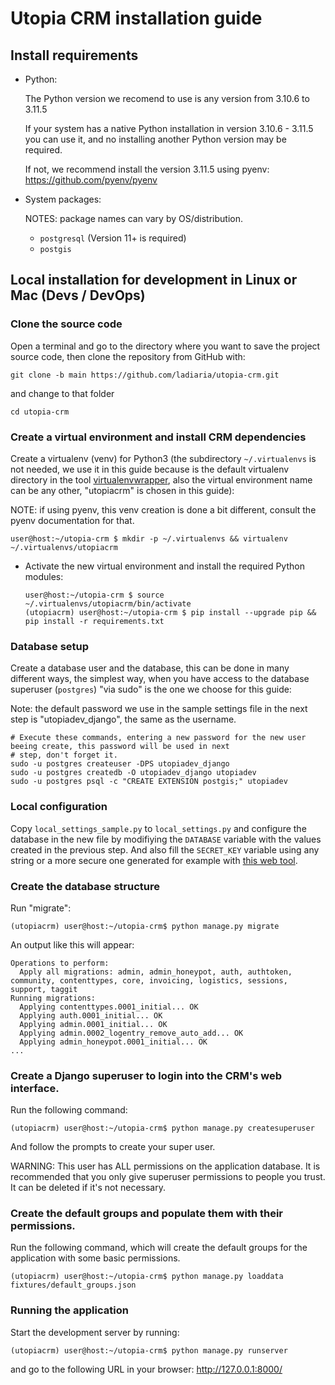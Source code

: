 # Utopia CRM installation guide

## Install requirements

- Python:

  The Python version we recomend to use is any version from 3.10.6 to 3.11.5

  If your system has a native Python installation in version 3.10.6 - 3.11.5 you can use it, and no installing another Python version may be required.

  If not, we recommend install the version 3.11.5 using pyenv: https://github.com/pyenv/pyenv

- System packages:

  NOTES: package names can vary by OS/distribution.

  * `postgresql` (Version 11+ is required)
  * `postgis`

## Local installation for development in Linux or Mac (Devs / DevOps)

### Clone the source code

Open a terminal and go to the directory where you want to save the project source code, then clone the repository from GitHub with:

`git clone -b main https://github.com/ladiaria/utopia-crm.git`

and change to that folder

`cd utopia-crm`

### Create a virtual environment and install CRM dependencies

Create a virtualenv (venv) for Python3 (the subdirectory `~/.virtualenvs` is not needed, we use it in this guide because is the default virtualenv directory in the tool [virtualenvwrapper](https://virtualenvwrapper.readthedocs.io/), also the virtual environment name can be any other, "utopiacrm" is chosen in this guide):

  NOTE: if using pyenv, this venv creation is done a bit different, consult the pyenv documentation for that.

  `user@host:~/utopia-crm $ mkdir -p ~/.virtualenvs && virtualenv ~/.virtualenvs/utopiacrm`

- Activate the new virtual environment and install the required Python modules:

  ```
  user@host:~/utopia-crm $ source ~/.virtualenvs/utopiacrm/bin/activate
  (utopiacrm) user@host:~/utopia-crm $ pip install --upgrade pip && pip install -r requirements.txt
  ```

### Database setup

Create a database user and the database, this can be done in many different ways, the simplest way, when you have access to the database superuser (`postgres`) "via sudo" is the one we choose for this guide:

Note: the default password we use in the sample settings file in the next step is "utopiadev_django", the same as the username.

```
# Execute these commands, entering a new password for the new user beeing create, this password will be used in next
# step, don't forget it.
sudo -u postgres createuser -DPS utopiadev_django
sudo -u postgres createdb -O utopiadev_django utopiadev
sudo -u postgres psql -c "CREATE EXTENSION postgis;" utopiadev
```

### Local configuration

Copy `local_settings_sample.py` to `local_settings.py` and configure the database in the new file by modifiying the `DATABASE` variable with the values created in the previous step. And also fill the `SECRET_KEY` variable using any string or a more secure one generated for example with [this web tool](https://djecrety.ir/).

### Create the database structure

Run "migrate":

`(utopiacrm) user@host:~/utopia-crm$ python manage.py migrate`

An output like this will appear:

```
Operations to perform:
  Apply all migrations: admin, admin_honeypot, auth, authtoken, community, contenttypes, core, invoicing, logistics, sessions, support, taggit
Running migrations:
  Applying contenttypes.0001_initial... OK
  Applying auth.0001_initial... OK
  Applying admin.0001_initial... OK
  Applying admin.0002_logentry_remove_auto_add... OK
  Applying admin_honeypot.0001_initial... OK
...
```

### Create a Django superuser to login into the CRM's web interface.

Run the following command:

```
(utopiacrm) user@host:~/utopia-crm$ python manage.py createsuperuser
```

And follow the prompts to create your super user.

WARNING: This user has ALL permissions on the application database. It is recommended that you only give superuser permissions to people you trust. It can be deleted if it's not necessary.

### Create the default groups and populate them with their permissions.

Run the following command, which will create the default groups for the application with some basic permissions.

```
(utopiacrm) user@host:~/utopia-crm$ python manage.py loaddata fixtures/default_groups.json
```

### Running the application

Start the development server by running:

```
(utopiacrm) user@host:~/utopia-crm$ python manage.py runserver
```

and go to the following URL in your browser: http://127.0.0.1:8000/
